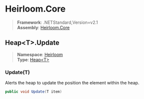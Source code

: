 # Heirloom.Core

> **Framework**: .NETStandard,Version=v2.1  
> **Assembly**: [Heirloom.Core][0]  

## Heap\<T>.Update

> **Namespace**: [Heirloom][0]  
> **Type**: [Heap\<T>][1]  

### Update(T)

Alerts the heap to update the position the element within the heap.

```cs
public void Update(T item)
```

[0]: ../../../Heirloom.Core.md
[1]: ../Heap[T].md
